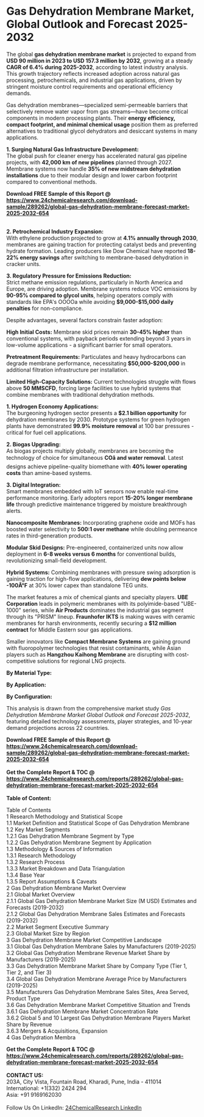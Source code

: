 <h1>Gas Dehydration Membrane Market, Global Outlook and Forecast 2025-2032</h1><p>The global <strong>gas dehydration membrane market</strong> is projected to expand from <strong>USD 90 million in 2023 to USD 157.3 million by 2032</strong>, growing at a steady <strong>CAGR of 6.4% during 2025-2032</strong>, according to latest industry analysis. This growth trajectory reflects increased adoption across natural gas processing, petrochemicals, and industrial gas applications, driven by stringent moisture control requirements and operational efficiency demands.</p><p>Gas dehydration membranes—specialized semi-permeable barriers that selectively remove water vapor from gas streams—have become critical components in modern processing plants. Their <strong>energy efficiency, compact footprint, and minimal chemical usage</strong> position them as preferred alternatives to traditional glycol dehydrators and desiccant systems in many applications.</p><p><strong>1. Surging Natural Gas Infrastructure Development:</strong><br>
The global push for cleaner energy has accelerated natural gas pipeline projects, with <strong>42,000 km of new pipelines</strong> planned through 2027. Membrane systems now handle <strong>35% of new midstream dehydration installations</strong> due to their modular design and lower carbon footprint compared to conventional methods.</p><div><b>Download FREE Sample of this Report @ 
            <a href="https://www.24chemicalresearch.com/download-sample/289262/global-gas-dehydration-membrane-forecast-market-2025-2032-654">
            https://www.24chemicalresearch.com/download-sample/289262/global-gas-dehydration-membrane-forecast-market-2025-2032-654</a></b></div><br><p><strong>2. Petrochemical Industry Expansion:</strong><br>
With ethylene production projected to grow at <strong>4.1% annually through 2030</strong>, membranes are gaining traction for protecting catalyst beds and preventing hydrate formation. Leading producers like Dow Chemical have reported <strong>18-22% energy savings</strong> after switching to membrane-based dehydration in cracker units.</p><p><strong>3. Regulatory Pressure for Emissions Reduction:</strong><br>
Strict methane emission regulations, particularly in North America and Europe, are driving adoption. Membrane systems reduce VOC emissions by <strong>90-95% compared to glycol units</strong>, helping operators comply with standards like EPA's OOOOa while avoiding <strong>$9,000-$15,000 daily penalties</strong> for non-compliance.</p><p>Despite advantages, several factors constrain faster adoption:</p><p><strong>High Initial Costs:</strong> Membrane skid prices remain <strong>30-45% higher</strong> than conventional systems, with payback periods extending beyond 3 years in low-volume applications - a significant barrier for small operators.</p><p><strong>Pretreatment Requirements:</strong> Particulates and heavy hydrocarbons can degrade membrane performance, necessitating <strong>$50,000-$200,000</strong> in additional filtration infrastructure per installation.</p><p><strong>Limited High-Capacity Solutions:</strong> Current technologies struggle with flows above <strong>50 MMSCFD</strong>, forcing large facilities to use hybrid systems that combine membranes with traditional dehydration methods.</p><p><strong>1. Hydrogen Economy Applications:</strong><br>
The burgeoning hydrogen sector presents a <strong>$2.1 billion opportunity</strong> for dehydration membranes by 2030. Prototype systems for green hydrogen plants have demonstrated <strong>99.9% moisture removal</strong> at 100 bar pressures - critical for fuel cell applications.</p><p><strong>2. Biogas Upgrading:</strong><br>
As biogas projects multiply globally, membranes are becoming the technology of choice for simultaneous <strong>COâ and water removal</strong>. Latest designs achieve pipeline-quality biomethane with <strong>40% lower operating costs</strong> than amine-based systems.</p><p><strong>3. Digital Integration:</strong><br>
Smart membranes embedded with IoT sensors now enable real-time performance monitoring. Early adopters report <strong>15-20% longer membrane life</strong> through predictive maintenance triggered by moisture breakthrough alerts.</p><p><strong>Nanocomposite Membranes:</strong> Incorporating graphene oxide and MOFs has boosted water selectivity to <strong>500:1 over methane</strong> while doubling permeance rates in third-generation products.</p><p><strong>Modular Skid Designs:</strong> Pre-engineered, containerized units now allow deployment in <strong>6-8 weeks versus 6 months</strong> for conventional builds, revolutionizing small-field development.</p><p><strong>Hybrid Systems:</strong> Combining membranes with pressure swing adsorption is gaining traction for high-flow applications, delivering <strong>dew points below -100Â°F</strong> at 30% lower capex than standalone TEG units.</p><p>The market features a mix of chemical giants and specialty players. <strong>UBE Corporation</strong> leads in polymeric membranes with its polyimide-based "UBE-1000" series, while <strong>Air Products</strong> dominates the industrial gas segment through its "PRISM" lineup. <strong>Fraunhofer IKTS</strong> is making waves with ceramic membranes for harsh environments, recently securing a <strong>$12 million contract</strong> for Middle Eastern sour gas applications.</p><p>Smaller innovators like <strong>Compact Membrane Systems</strong> are gaining ground with fluoropolymer technologies that resist contaminants, while Asian players such as <strong>Hangzhou Kaihong Membrane</strong> are disrupting with cost-competitive solutions for regional LNG projects.</p><p><strong>By Material Type:</strong></p><p><strong>By Application:</strong></p><p><strong>By Configuration:</strong></p><p>This analysis is drawn from the comprehensive market study <em>Gas Dehydration Membrane Market Global Outlook and Forecast 2025-2032</em>, featuring detailed technology assessments, player strategies, and 10-year demand projections across 22 countries.</p><div><b>Download FREE Sample of this Report @ 
            <a href="https://www.24chemicalresearch.com/download-sample/289262/global-gas-dehydration-membrane-forecast-market-2025-2032-654">
            https://www.24chemicalresearch.com/download-sample/289262/global-gas-dehydration-membrane-forecast-market-2025-2032-654</a></b></div><br><div><b>Get the Complete Report & TOC @ 
            <a href="https://www.24chemicalresearch.com/reports/289262/global-gas-dehydration-membrane-forecast-market-2025-2032-654">
            https://www.24chemicalresearch.com/reports/289262/global-gas-dehydration-membrane-forecast-market-2025-2032-654</a></b></div><br>
            <b>Table of Content:</b><p>Table of Contents<br />
1 Research Methodology and Statistical Scope<br />
1.1 Market Definition and Statistical Scope of Gas Dehydration Membrane<br />
1.2 Key Market Segments<br />
1.2.1 Gas Dehydration Membrane Segment by Type<br />
1.2.2 Gas Dehydration Membrane Segment by Application<br />
1.3 Methodology & Sources of Information<br />
1.3.1 Research Methodology<br />
1.3.2 Research Process<br />
1.3.3 Market Breakdown and Data Triangulation<br />
1.3.4 Base Year<br />
1.3.5 Report Assumptions & Caveats<br />
2 Gas Dehydration Membrane Market Overview<br />
2.1 Global Market Overview<br />
2.1.1 Global Gas Dehydration Membrane Market Size (M USD) Estimates and Forecasts (2019-2032)<br />
2.1.2 Global Gas Dehydration Membrane Sales Estimates and Forecasts (2019-2032)<br />
2.2 Market Segment Executive Summary<br />
2.3 Global Market Size by Region<br />
3 Gas Dehydration Membrane Market Competitive Landscape<br />
3.1 Global Gas Dehydration Membrane Sales by Manufacturers (2019-2025)<br />
3.2 Global Gas Dehydration Membrane Revenue Market Share by Manufacturers (2019-2025)<br />
3.3 Gas Dehydration Membrane Market Share by Company Type (Tier 1, Tier 2, and Tier 3)<br />
3.4 Global Gas Dehydration Membrane Average Price by Manufacturers (2019-2025)<br />
3.5 Manufacturers Gas Dehydration Membrane Sales Sites, Area Served, Product Type<br />
3.6 Gas Dehydration Membrane Market Competitive Situation and Trends<br />
3.6.1 Gas Dehydration Membrane Market Concentration Rate<br />
3.6.2 Global 5 and 10 Largest Gas Dehydration Membrane Players Market Share by Revenue<br />
3.6.3 Mergers & Acquisitions, Expansion<br />
4 Gas Dehydration Membra</p><div><b>Get the Complete Report & TOC @ 
            <a href="https://www.24chemicalresearch.com/reports/289262/global-gas-dehydration-membrane-forecast-market-2025-2032-654">
            https://www.24chemicalresearch.com/reports/289262/global-gas-dehydration-membrane-forecast-market-2025-2032-654</a></b></div><br><b>CONTACT US:</b><br>
            203A, City Vista, Fountain Road, Kharadi, Pune, India - 411014<br>
            International: +1(332) 2424 294<br>
            Asia: +91 9169162030 <br><br>
            Follow Us On LinkedIn: <a href="https://www.linkedin.com/company/24chemicalresearch/">24ChemicalResearch LinkedIn</a>